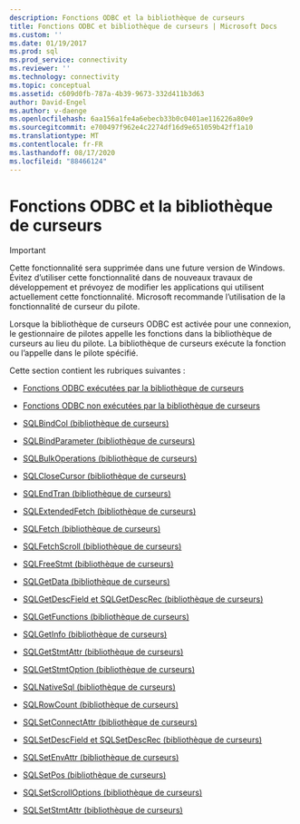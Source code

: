 ```yaml
---
description: Fonctions ODBC et la bibliothèque de curseurs
title: Fonctions ODBC et bibliothèque de curseurs | Microsoft Docs
ms.custom: ''
ms.date: 01/19/2017
ms.prod: sql
ms.prod_service: connectivity
ms.reviewer: ''
ms.technology: connectivity
ms.topic: conceptual
ms.assetid: c609d0fb-787a-4b39-9673-332d411b3d63
author: David-Engel
ms.author: v-daenge
ms.openlocfilehash: 6aa156a1fe4a6ebecb33b0c0401ae116226a80e9
ms.sourcegitcommit: e700497f962e4c2274df16d9e651059b42ff1a10
ms.translationtype: MT
ms.contentlocale: fr-FR
ms.lasthandoff: 08/17/2020
ms.locfileid: "88466124"
---
```

# <a name="odbc-functions-and-the-cursor-library"></a>Fonctions ODBC et la bibliothèque de curseurs
> [!IMPORTANT]  
>  Cette fonctionnalité sera supprimée dans une future version de Windows. Évitez d’utiliser cette fonctionnalité dans de nouveaux travaux de développement et prévoyez de modifier les applications qui utilisent actuellement cette fonctionnalité. Microsoft recommande l’utilisation de la fonctionnalité de curseur du pilote.  
  
 Lorsque la bibliothèque de curseurs ODBC est activée pour une connexion, le gestionnaire de pilotes appelle les fonctions dans la bibliothèque de curseurs au lieu du pilote. La bibliothèque de curseurs exécute la fonction ou l’appelle dans le pilote spécifié.  
  
 Cette section contient les rubriques suivantes :  
  
-   [Fonctions ODBC exécutées par la bibliothèque de curseurs](../../../odbc/reference/appendixes/odbc-functions-executed-by-the-cursor-library.md)  
  
-   [Fonctions ODBC non exécutées par la bibliothèque de curseurs](../../../odbc/reference/appendixes/odbc-functions-not-executed-by-the-cursor-library.md)  
  
-   [SQLBindCol (bibliothèque de curseurs)](../../../odbc/reference/appendixes/sqlbindcol-cursor-library.md)  
  
-   [SQLBindParameter (bibliothèque de curseurs)](../../../odbc/reference/appendixes/sqlbindparameter-cursor-library.md)  
  
-   [SQLBulkOperations (bibliothèque de curseurs)](../../../odbc/reference/appendixes/sqlbulkoperations-and-the-cursor-library.md)  
  
-   [SQLCloseCursor (bibliothèque de curseurs)](../../../odbc/reference/appendixes/sqlclosecursor-odbc.md)  
  
-   [SQLEndTran (bibliothèque de curseurs)](../../../odbc/reference/appendixes/sqlendtran-cursor-library.md)  
  
-   [SQLExtendedFetch (bibliothèque de curseurs)](../../../odbc/reference/appendixes/sqlextendedfetch-cursor-library.md)  
  
-   [SQLFetch (bibliothèque de curseurs)](../../../odbc/reference/appendixes/sqlfetch-cursor-library.md)  
  
-   [SQLFetchScroll (bibliothèque de curseurs)](../../../odbc/reference/appendixes/sqlfetchscroll-cursor-library.md)  
  
-   [SQLFreeStmt (bibliothèque de curseurs)](../../../odbc/reference/appendixes/sqlfreestmt-cursor-library.md)  
  
-   [SQLGetData (bibliothèque de curseurs)](../../../odbc/reference/appendixes/sqlgetdata-cursor-library.md)  
  
-   [SQLGetDescField et SQLGetDescRec (bibliothèque de curseurs)](../../../odbc/reference/appendixes/sqlgetdescfield-and-sqlgetdescrec-cursor-library.md)  
  
-   [SQLGetFunctions (bibliothèque de curseurs)](../../../odbc/reference/appendixes/sqlgetfunctions-cursor-library.md)  
  
-   [SQLGetInfo (bibliothèque de curseurs)](../../../odbc/reference/appendixes/sqlgetinfo-cursor-library.md)  
  
-   [SQLGetStmtAttr (bibliothèque de curseurs)](../../../odbc/reference/appendixes/sqlgetstmtattr-cursor-library.md)  
  
-   [SQLGetStmtOption (bibliothèque de curseurs)](../../../odbc/reference/appendixes/sqlgetstmtoption-cursor-library.md)  
  
-   [SQLNativeSql (bibliothèque de curseurs)](../../../odbc/reference/appendixes/sqlnativesql-cursor-library.md)  
  
-   [SQLRowCount (bibliothèque de curseurs)](../../../odbc/reference/appendixes/sqlrowcount-cursor-library.md)  
  
-   [SQLSetConnectAttr (bibliothèque de curseurs)](../../../odbc/reference/appendixes/sqlsetconnectattr-cursor-library.md)  
  
-   [SQLSetDescField et SQLSetDescRec (bibliothèque de curseurs)](../../../odbc/reference/appendixes/sqlsetdescfield-and-sqlsetdescrec-cursor-library.md)  
  
-   [SQLSetEnvAttr (bibliothèque de curseurs)](../../../odbc/reference/appendixes/sqlsetenvattr-and-the-cursor-library.md)  
  
-   [SQLSetPos (bibliothèque de curseurs)](../../../odbc/reference/appendixes/sqlsetpos-cursor-library.md)  
  
-   [SQLSetScrollOptions (bibliothèque de curseurs)](../../../odbc/reference/appendixes/sqlsetscrolloptions-cursor-library.md)  
  
-   [SQLSetStmtAttr (bibliothèque de curseurs)](../../../odbc/reference/appendixes/sqlsetstmtattr-cursor-library.md)
